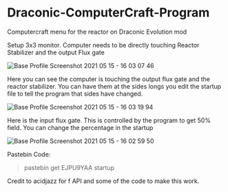 # Draconic-ComputerCraft-Program
Computercraft menu for the reactor on Draconic Evolution mod

Setup 3x3 monitor.
Computer needs to be directly touching Reactor Stabilizer and the output Flux gate

![Base Profile Screenshot 2021 05 15 - 16 03 07 46](https://user-images.githubusercontent.com/62036454/118366137-62f75e80-b597-11eb-9d23-d814ce544513.png)

Here you can see the computer is touching the output flux gate and the reactor stabilizer. You can have them at the sides longs you edit the startup file to tell the program that sides have changed. 

![Base Profile Screenshot 2021 05 15 - 16 03 19 94](https://user-images.githubusercontent.com/62036454/118366149-6ab70300-b597-11eb-8e45-36ac90727b28.png)

Here is the input flux gate. This is controlled by the program to get 50% field. You can change the percentage in the startup 

![Base Profile Screenshot 2021 05 15 - 16 02 59 50](https://user-images.githubusercontent.com/62036454/118366126-5a9f2380-b597-11eb-8741-ba985d542155.png)


Pastebin Code:
>pastebin get EJPU9YAA startup

Credit to acidjazz for f API and some of the code to make this work.
